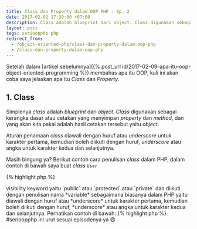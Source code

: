 ```yaml
---
title: Class dan Property dalam OOP PHP - Ep. 2
date: 2017-02-02 17:30:00 +07:00
description: Class adalah blueprint dari object. Class digunakan sebagai kerangka dasar atau cetakan yang menyimpan property dan method, dan yang akan kita pakai adalah hasil cetakan tersebut yaitu object
layout: post
tags: serioopphp php
redirect_from:
  - /object-oriented-php/class-dan-property-dalam-oop-php
  - /class-dan-property-dalam-oop-php
---
```


Setelah dalam [artikel sebelumnya]({% post_url id/2017-02-09-apa-itu-oop-object-oriented-programming %}) membahas apa itu OOP, kali ini akan coba saya jelaskan apa itu *Class* dan *Property*.

## 1. Class
Simplenya *class* adalah *blueprint* dari *object*. *Class* digunakan sebagai kerangka dasar atau cetakan yang menyimpan *property* dan *method*, dan yang akan kita pakai adalah hasil cetakan tersebut yaitu *object*.

Aturan penamaan *class* diawali dengan huruf atau <em>underscore</em> untuk karakter pertama, kemudian boleh diikuti dengan huruf, <em>underscore</em> atau angka untuk karakter kedua dan selanjutnya.

Masih bingung ya? Berikut contoh cara penulisan *class* dalam PHP, dalam contoh di bawah saya buat *class* `User`

{% highlight php %}
<?php
// diawali dengan kata class diikuti dengan nama class
// setelah nama class diikuti kurung kurawal buka
// dan diakhiri kurung kurawal tutup

class User {
  // isi class nanti di sini
  // isi dari class bisa property dan method
  // property dan method akan dijelaskan kok
  // jangan khawatir...
}
{% endhighlight %}

## 2. Property
*Property* sebenarnya hanyalah sebuah *variable* yang terletak dalam sebuah *class*. Dalam literatur yang lain *property* disebut juga dengan *attribute*.

Cara penulisan *property* ialah dengan didahului oleh `var` atau <em>visibility keyword</em> yaitu `public` atau `protected` atau `private` dan diikuti dengan penulisan nama *variable* sebagaimana biasanya dalam PHP yaitu diawali dengan huruf atau *underscore* untuk karakter pertama, kemudian boleh diikuti dengan huruf, *underscore* atau angka untuk karakter kedua dan selanjutnya.

Perhatikan contoh di bawah:

{% highlight php %}
<?php
class User {
    var $name;
    public $username;
    protected $brithdate;
    private $address;
}
{% endhighlight %}
terus itu *visibility keyword* dalam property untuk apa? sabar..... akan dibahas dalam artikel tersendiri kok, pokoknya baca saja artikel <a href="/tag/serioopphp">#serioopphp ini</a> urut sesuai episodenya ya 😄
